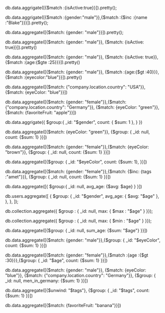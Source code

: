 db.data.aggrigate([{$match :{isActive:true}}]).pretty();

db.data.aggrigate([{$match :{gender:"male"}},{$match :{$inc :{name :"Blake"}}}]).pretty();

db.data.aggregate([{$match: {gender: "male"}}]).pretty();

db.data.aggregate([{$match: {gender: "male"}}, {$match: {isActive: true}}]).pretty()

db.data.aggregate([{$match: {gender: "male"}}, {$match: {isActive: true}},{$match :{age:{$gte :25}}}]).pretty()

db.data.aggregate([{$match: {gender: "male"}}, {$match :{age:{$gt :40}}},{$match :{eyecolor:"blue"}}]).pretty()

db.data.aggregate([{$match: {"company.location.country": "USA"}}, {$match: {eyeColor: "blue"}}])

db.data.aggregate([{$match: {gender: "female"}},{$match: {"company.location.country": "Germany"}}, {$match: {eyeColor: "green"}}, {$match: {favoriteFruit: "apple"}}])

db.data.aggrigate({ $group:{ _id: "$gender", count: { $sum: 1 }, } })

db.data.aggregate([{$match: {eyeColor: "green"}}, {$group: { _id: null, count: {$sum: 1} }}])

db.data.aggregate([{$match: {gender: "female"}},{$match: {eyeColor: "brown"}}, {$group: { _id: null, count: {$sum: 1} }}])

db.data.aggregate([{$group: { _id: "$eyeColor", count: {$sum: 1}, }}])

db.data.aggregate([{$match: {gender: "female"}},{$match: {$inc: {tags :"amet"}}}, {$group: { _id: null, count: {$sum: 1} }}])

db.data.aggregate([{ $group:{ _id: null, avg_age: {$avg: $age} } }])

db.users.aggregate([ { $group: { _id: "$gender", avg_age: { $avg: "$age" }, }, }, ]);

db.collection.aggregate({ $group : { _id: null, max: { $max : "$age" } }});

db.collection.aggregate({ $group : { _id: null, max: { $min : "$age" } }});

db.data.aggregate([{$group: { _id: null, sum_age: {$sum: "$age"} }}])

db.data.aggregate([{$match: {gender: "male"}},{$group: { _id: "$eyeColor", count: {$sum: 1} }}])

db.data.aggregate([{$match: {gender: "female"}},{$match :{age :{$gt :30}}},{$group: { _id: "$age", count: {$sum: 1} }}])

db.data.aggregate([{$match: {gender: "male"}}, {$match: {eyeColor: "blue"}}, {$match: {"company.location.country": "Germany"}}, {$group: { _id: null, men_in_germany: {$sum: 1} }}])

db.data.aggregate([{$unwind: "$tags"}, {$group: { _id: "$tags", count: {$sum: 1} }}])

db.data.aggregate([{$match: {favoriteFruit: "banana"}}])